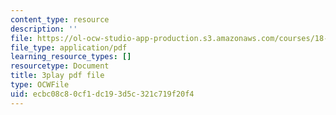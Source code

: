 ```yaml
---
content_type: resource
description: ''
file: https://ol-ocw-studio-app-production.s3.amazonaws.com/courses/18-01sc-single-variable-calculus-fall-2010/ecbc08c80cf1dc193d5c321c719f20f4_Bv9kVDcj7yo.pdf
file_type: application/pdf
learning_resource_types: []
resourcetype: Document
title: 3play pdf file
type: OCWFile
uid: ecbc08c8-0cf1-dc19-3d5c-321c719f20f4
---
```

